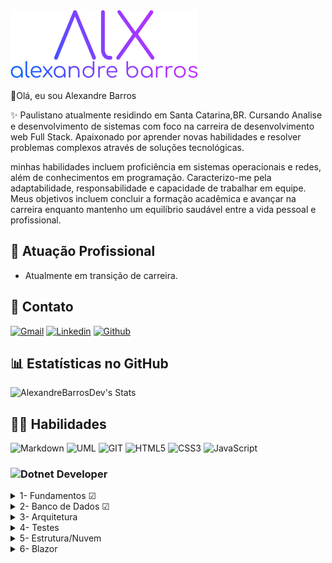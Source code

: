 <h1>
     <img align="center" src="https://github.com/AlexandreBarrosDev/Portfolio/blob/main/imagens/logoalx.svg">
</h1>

👋Olá, eu sou Alexandre Barros 

✨ Paulistano atualmente residindo em Santa Catarina,BR. Cursando Analise e desenvolvimento de sistemas com foco na carreira de desenvolvimento web Full Stack. Apaixonado por aprender novas habilidades e resolver problemas complexos através de soluções tecnológicas.

minhas habilidades incluem proficiência em sistemas operacionais e redes, além de conhecimentos em programação. Caracterizo-me pela adaptabilidade, responsabilidade e capacidade de trabalhar em equipe. Meus objetivos incluem concluir a formação acadêmica e avançar na carreira enquanto mantenho um equilíbrio saudável entre a vida pessoal e profissional.

## 🏢 **Atuação Profissional**
- Atualmente em transição de carreira.

## 📧 **Contato**

[![Gmail](https://img.shields.io/badge/gmail-%23ff2400?style=for-the-badge&logo=Gmail&logoColor=%23ffffff
)](alexandrebarros.dev@gmail.com)
[![Linkedin](https://img.shields.io/badge/linkedin-%230e76a8?style=for-the-badge&logo=Linkedin&logoColor=%23ffffff
)](https://www.linkedin.com/in/alexandrebarrosdev)
[![Github](https://img.shields.io/badge/github-%23171515?style=for-the-badge&logo=Github&logoColor=%23ffffff
)](https://github.com/AlexandreBarrosDev)

## 📊 **Estatísticas no GitHub**

![AlexandreBarrosDev's Stats](https://github-readme-stats.vercel.app/api?username=AlexandreBarrosDev&theme=midnight-purple&show_icons=true&hide_border=true&count_private=true)

## 🤹‍♂️ **Habilidades**

![Markdown](https://img.shields.io/badge/markdown-%230000ff?style=for-the-badge&logo=markdown&logoColor=%23ffffff)
![UML](https://img.shields.io/badge/uml-%23ffff00?style=for-the-badge&logo=UML&logoColor=%23333333)
![GIT](https://img.shields.io/badge/git-%23ff2400?style=for-the-badge&logo=Git&logoColor=%23ffffff&logoSize=auto)
![HTML5](https://img.shields.io/badge/html-%23ec6231?style=for-the-badge&logo=HTML5&logoColor=%23ffffff)
![CSS3](https://img.shields.io/badge/css-%23264de4?style=for-the-badge&logo=CSS3&logoColor=%23ffffff)
![JavaScript](https://img.shields.io/badge/javascript-%23f0db4f?style=for-the-badge&logo=javascript&logoColor=%23333333)


### ![Dotnet Developer](https://img.shields.io/badge/Stack%20em%20aprendizado-%23aa00ff?style=for-the-badge&logo=.net&logoSize=auto)


<details markdown='1'><summary>1- Fundamentos &#9745; </summary>

- [x] Base C#/.Net
- [x] CRUD
- [x] POO
</details>
 <details markdown='2'><summary>2- Banco de Dados &#9745; </summary>

- [x] ORM
   - [x] Entity Framework
   - [x] Mapeamento
   - [x] Migrations
- [x] Micro ORM
   - [x] Dapper
   - [x] SQL
</details>
<details markdown='3'><summary>3- Arquitetura</summary>

- [ ] Padrões Arquiteturais
- [ ] Camadas e Responsabilidades
- [ ] Design Patterns
</details>
<details markdown='4'><summary>4- Testes</summary>

- [ ] Unitários
- [ ] Integração
</details>
<details markdown='5'><summary>5- Estrutura/Nuvem</summary>

- [ ] CI/CD
- [ ] Pipeline
- [ ] Kubernetes/Dockers
</details>
<details markdown='6'><summary>6- Blazor</summary>


</details>

